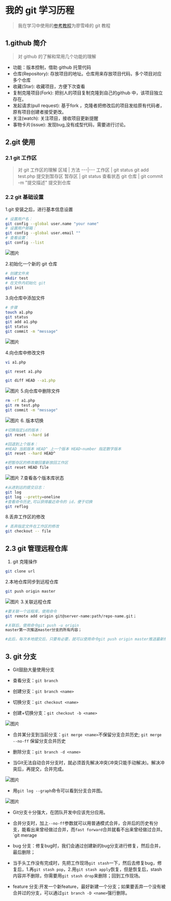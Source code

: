 # 我的 git 学习历程

> 我在学习中使用的[参考教程](https://www.liaoxuefeng.com/wiki/0013739516305929606dd18361248578c67b8067c8c017b000)为廖雪峰的 git 教程

## 1.github 简介

>对 github 的了解和常用几个功能的理解

- 功能：版本控制，借助 github 托管代码
- 仓库(Repository): 存放项目的地址。仓库用来存放项目代码，多个项目对应多个仓库
- 收藏(Star): 收藏项目，方便下次查看
- 复制克隆项目(Fork): 把别人的项目复制克隆到自己的github 中，该项目独立存在。
- 发起请求(pull request): 基于fork ，克隆者把修改后的项目发给原有代码者，原有项目创建者接受更改。
- 关注(watch): 关注项目，接收项目更新提醒
- 事物卡片(issue): 发现bug,没有成型代码，需要进行讨论。

## 2.git 使用

### 2.1 git 工作区

> 对 git 工作区的理解
区域 | 方法
---|---
工作区 |  git status git add test.php 提交到暂存区
暂存区  | git status 查看状态
git 仓库 | git commit -m "提交描述" 提交到仓库

### 2.2 git 基础设置

1.git 安装之后，进行基本信息设置

```bash
# 设置用户名：
git config --global user.name "your name"
# 设置用户邮箱：
git config --global user.email ""
# 查看设置：
git config --list
```

![图片](http://om0ttwn6c.bkt.clouddn.com/LU%5B%5DT2AWIYUSI%29H%7DYCY2D~H.png)

2.初始化一个新的 git 仓库

```bash
# 创建文件夹
mkdir test
# 在文件内初始化 git
git init
```

3.向仓库中添加文件

```bash
# 步骤
touch a1.php
git status
git add a1.php
git status
git commit -m "message"
```

![图片](http://om0ttwn6c.bkt.clouddn.com/17RGI9EV6X%5BYBSOG%29~%60%5D6TP.png)

4.向仓库中修改文件

```bash
vi a1.php

git reset a1.php

git diff HEAD --a1.php

```

![图片](http://om0ttwn6c.bkt.clouddn.com/4KLK$7CI%5BK_@O8%7DWU80%28LQ2.png)
5.向仓库中删除文件

```bash
rm -rf a1.php
git rm test.php
git commit -m "message"
```

![图片](http://om0ttwn6c.bkt.clouddn.com/2V%28I5PW%7B2$9P6%5B7@JGIJ$OH.png)
6. 版本切换

```bash
#切换指定id的版本：
git reset --hard id

#回退到上个版本：
#HEAD 当前版本 HEAD^ 上一个版本 HEAD~number 指定数字版本
git reset --hard HEAD^

#把暂存区的修改撤回重新放回工作区
git reset HEAD file

```

![图片](http://om0ttwn6c.bkt.clouddn.com/WF_%28O%7B51W08RAW%5B5FQT8SM2.png)
7.查看各个版本库状态

```bash
#从进到远的提交日志：
git log
git log --pretty=oneline
#查看命令历史,可以获得最近命令的 id，便于切换
git reflog

```

8.丢弃工作区的修改

```bash
# 丢弃指定文件在工作区的修改
git checkout -- file
```

## 2.3 git 管理远程仓库

1. git 克隆操作

```bash
git clone url
```

2.本地仓库同步到远程仓库

```bash
git push origin master
```

![图片](http://om0ttwn6c.bkt.clouddn.com/TRD%29@K$9_NYPS2QKXQ%25%28CAM.png)
3.关联远程仓库

```bash
#要关联一个远程库，使用命令
git remote add origin git@server-name:path/repo-name.git；

#关联后，使用命令git push -u origin
master第一次推送master分支的所有内容；

#此后，每次本地提交后，只要有必要，就可以使用命令git push origin master推送最新修改；
```

## 3. git 分支

- Git鼓励大量使用分支

- 查看分支：`git branch`

- 创建分支：`git branch <name>`

- 切换分支：`git checkout <name>`

- 创建+切换分支：`git checkout -b <name>`

 ![图片](http://om0ttwn6c.bkt.clouddn.com/MTYZ9%7B%5DB438G22MQNRO2~4P.png)

- 合并某分支到当前分支：`git merge <name>`不保留分支合并历史; `git merge --no-ff` 保留分支合并历史

- 删除分支：`git branch -d <name>`

- 当Git无法自动合并分支时，就必须首先解决冲突(冲突只能手动解决)。解决冲突后，再提交，合并完成。

![图片](http://om0ttwn6c.bkt.clouddn.com/AX~%6027Q4%5DG$G5%7D~GAFW5%29AE.png)

- 用`git log --graph`命令可以看到分支合并图。

![图片](http://om0ttwn6c.bkt.clouddn.com/%7B$$BLRRM96N98%60L2RD7%29%28BS.png)
- Git分支十分强大，在团队开发中应该充分应用。

- 合并分支时，加上`--no-ff`参数就可以用普通模式合并，合并后的历史有分支，能看出来曾经做过合并，而`fast forward`合并就看不出来曾经做过合并。`git merage

- bug 分支：修复bug时，我们会通过创建新的bug分支进行修复，然后合并，最后删除；

- 当手头工作没有完成时，先把工作现场`git stash`一下，然后去修复bug，修复后，1.再`git stash pop`，2.用`git stash apply`恢复，但是恢复后，stash内容并不删除，你需要用`git stash drop`来删除；回到工作现场。
- feature 分支:开发一个新feature，最好新建一个分支；如果要丢弃一个没有被合并过的分支，可以通过`git branch -D <name>`强行删除。